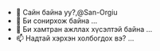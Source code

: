 - 👋 Сайн байна уу?,@San-Orgiu
- 👀 Би сонирхож байна ...
- 💞️ Би хамтран ажллах хүсэлтэй байна ...
- 📫 Надтай хэрхэн холбогдох вэ? ...

<!---
San-Orgiu/San-Orgiu is a ✨ special ✨ repository because its `README.md` (this file) appears on your GitHub profile.
You can click the Preview link to take a look at your changes.
--->
